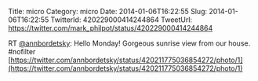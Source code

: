 Title: micro
Category: micro
Date: 2014-01-06T16:22:55
Slug: 2014-01-06T16:22:55
TwitterId: 420229000414244864
TweetUrl: https://twitter.com/mark_philpot/status/420229000414244864

RT [@annbordetsky](https://twitter.com/annbordetsky): Hello Monday! Gorgeous sunrise view from our house.  #nofilter [https://twitter.com/annbordetsky/status/420211775036854272/photo/1](https://twitter.com/annbordetsky/status/420211775036854272/photo/1)